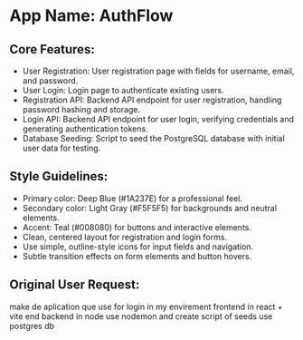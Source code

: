 # **App Name**: AuthFlow

## Core Features:

- User Registration: User registration page with fields for username, email, and password.
- User Login: Login page to authenticate existing users.
- Registration API: Backend API endpoint for user registration, handling password hashing and storage.
- Login API: Backend API endpoint for user login, verifying credentials and generating authentication tokens.
- Database Seeding: Script to seed the PostgreSQL database with initial user data for testing.

## Style Guidelines:

- Primary color: Deep Blue (#1A237E) for a professional feel.
- Secondary color: Light Gray (#F5F5F5) for backgrounds and neutral elements.
- Accent: Teal (#008080) for buttons and interactive elements.
- Clean, centered layout for registration and login forms.
- Use simple, outline-style icons for input fields and navigation.
- Subtle transition effects on form elements and button hovers.

## Original User Request:
make de aplication que use for login in my envirement frontend in react + vite end backend in node use nodemon and create script of seeds use postgres db
  
